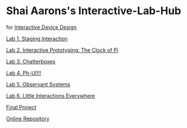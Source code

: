 # Shai Aarons's Interactive-Lab-Hub

for [Interactive Device Design](https://github.com/FAR-Lab/Developing-and-Designing-Interactive-Devices/)

[Lab 1. Staging Interaction](https://github.com/RachMink/Interactive-Lab-Hub/blob/Fall2023/Lab%201) <br>

[Lab 2. Interactive Prototyping: The Clock of Pi](https://github.com/RachMink/Interactive-Lab-Hub/blob/Fall2023/Lab%202)

[Lab 3. Chatterboxes](https://github.com/ironclock/Interactive-Lab-Hub/tree/Fall2023/Lab%203)

[Lab 4. Ph-UI!!!](https://github.com/ironclock/Interactive-Lab-Hub/tree/Fall2023/Lab%204)

[Lab 5. Observant Systems](https://github.com/ironclock/Interactive-Lab-Hub/tree/Fall2023/Lab%205)

[Lab 6. Little Interactions Everywhere](Lab%206/)

[Final Project](https://github.com/FAR-Lab/Developing-and-Designing-Interactive-Devices/blob/2023Fall/FinalProject.md](https://github.com/shaiman12/Interactive-Lab-Hub/blob/Fall2023/Final%20Project/FinalProject.md)https://github.com/shaiman12/Interactive-Lab-Hub/blob/Fall2023/Final%20Project/FinalProject.md)

[Online Repository](https://github.com/shaiman12/Interactive-Lab-Hub)
